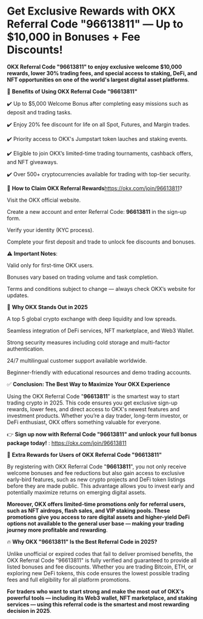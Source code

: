 # Get Exclusive Rewards with OKX Referral Code "96613811" — Up to $10,000 in Bonuses + Fee Discounts!

**OKX Referral Code "96613811" to enjoy exclusive welcome $10,000  rewards, lower 30%  trading fees, and special access to staking, DeFi, and NFT opportunities on one of the world's largest digital asset platforms**.

 🎯 **Benefits of Using OKX Referral Code "96613811"**
 
✔️ Up to $5,000 Welcome Bonus after completing easy missions such as deposit and trading tasks.

✔️ Enjoy 20% fee discount for life on all Spot, Futures, and Margin trades.

✔️ Priority access to OKX's Jumpstart token lauches and staking events.

✔️ Eligible to join OKX’s limited-time trading tournaments, cashback offers, and NFT giveaways.

✔️ Over 500+ cryptocurrencies available for trading with top-tier security.

🚀 **How to Claim OKX Referral Rewards**https://okx.com/join/96613811?

Visit the OKX official website.

Create a new account and enter Referral Code: **96613811** in the sign-up form.

Verify your identity (KYC process).

Complete your first deposit and trade to unlock fee discounts and bonuses.

⚠️ **Important Notes**:

Valid only for first-time OKX users.

Bonuses vary based on trading volume and task completion.

Terms and conditions subject to change — always check OKX’s website for updates.

🌟 **Why OKX Stands Out in 2025**

A top 5 global crypto exchange with deep liquidity and low spreads.

Seamless integration of DeFi services, NFT marketplace, and Web3 Wallet.

Strong security measures including cold storage and multi-factor authentication.

24/7 multilingual customer support available worldwide.

Beginner-friendly with educational resources and demo trading accounts.

✅ **Conclusion: The Best Way to Maximize Your OKX Experience**

Using the OKX Referral Code "**96613811**" is the smartest way to start trading crypto in 2025. This code ensures you get exclusive sign-up rewards, lower fees, and direct access to OKX's newest features and investment products. Whether you’re a day trader, long-term investor, or DeFi enthusiast, OKX offers something valuable for everyone.

👉 **Sign up now with Referral Code "96613811" and unlock your full bonus package today!** : https://okx.com/join/96613811


🎯 **Extra Rewards for Users of OKX Referral Code "96613811"**

By registering with OKX Referral Code "**96613811**", you not only receive welcome bonuses and fee reductions but also gain access to exclusive early-bird features, such as new crypto projects and DeFi token listings before they are made public. This advantage allows you to invest early and potentially maximize returns on emerging digital assets.

**Moreover, OKX offers limited-time promotions only for referral users, such as NFT airdrops, flash sales, and VIP staking pools. These promotions give you access to rare digital assets and higher-yield DeFi options not available to the general user base — making your trading journey more profitable and rewarding**.

🔥 **Why OKX "96613811" Is the Best Referral Code in 2025?**

Unlike unofficial or expired codes that fail to deliver promised benefits, the OKX Referral Code "96613811" is fully verified and guaranteed to provide all listed bonuses and fee discounts. Whether you are trading Bitcoin, ETH, or exploring new DeFi tokens, this code ensures the lowest possible trading fees and full eligibility for all platform promotions.

**For traders who want to start strong and make the most out of OKX's powerful tools — including its Web3 wallet, NFT marketplace, and staking services — using this referral code is the smartest and most rewarding decision in 2025**.




